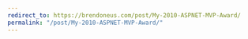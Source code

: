 ```yaml
---
redirect_to: https://brendoneus.com/post/My-2010-ASPNET-MVP-Award/
permalink: "/post/My-2010-ASPNET-MVP-Award/"
---
```

